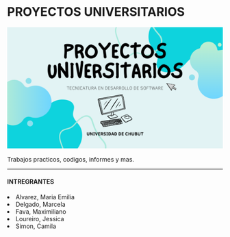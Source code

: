 <h1>PROYECTOS UNIVERSITARIOS</h1>

<img src="https://github.com/Mazo667/Elmejorgrupodelahistoria/blob/b5ba693fc64625a05d2b6ae1e432cbdd4a7ce187/PORTADA.png" alt="portada">

Trabajos practicos, codigos, informes y mas.  

<hr>
<h4>INTREGRANTES</h4>
<li>Alvarez, Maria Emilia</li>
<li>Delgado, Marcela</li>
<li>Fava, Maximiliano</li>
<li>Loureiro, Jessica</li>
<li>Simon, Camila</li>

